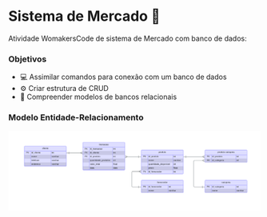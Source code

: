 # Sistema de Mercado 🛒
Atividade WomakersCode de sistema de Mercado com banco de dados:

### Objetivos
- 💻 Assimilar comandos para conexão com um  banco de dados
- ⚙️ Criar estrutura de CRUD
- 🔗 Compreender modelos de bancos relacionais

### Modelo Entidade-Relacionamento

<img src="images/modelo-entidade-relacionamento.png" alt="Modelo entidade-relacionamento" />